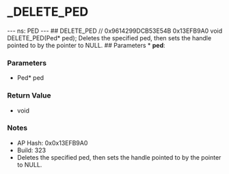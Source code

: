 # _DELETE_PED

--- ns: PED --- ## DELETE_PED  // 0x9614299DCB53E54B 0x13EFB9A0 void DELETE_PED(Ped* ped);  Deletes the specified ped, then sets the handle pointed to by the pointer to NULL.  ## Parameters * **ped**:

### Parameters
* Ped* ped

### Return Value
* void

### Notes
* AP Hash: 0x0x13EFB9A0
* Build: 323
* Deletes the specified ped, then sets the handle pointed to by the pointer to NULL.

